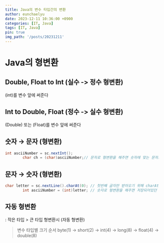 ```yaml
---
title: Java의 변수 타입간의 변환
author: eunchaelyu
date: 2023-12-11 10:36:00 +0900
categories: [IT, Java]
tags: [IT, Java]
pin: true
img_path: '/posts/20231211'
---
```


# Java의 형변환   

## Double, Float to Int (실수 -> 정수 형변환)        
(int)를 변수 앞에 써준다

## Int to Double, Float (정수 -> 실수 형변환)    
(Double) 또는 (Float)를 변수 앞에 써준다

## 숫자 → 문자 (형변환)        
```java    
int asciiNumber = sc.nextInt();
		char ch = (char)asciiNumber;// 문자로 형변환을 해주면 숫자에 맞는 문자로 표현
```    

##  문자 → 숫자 (형변환)       
```java    
char letter = sc.nextLine().charAt(0); // 첫번째 글자만 받아오기 위해 charAt(0) 메서드를 사용.
		int asciiNumber = (int)letter; // 숫자로 형변환을 해주면 저장되어있던 아스키 숫자값으로 표현
```

## 자동 형변환
: 작은 타입 > 큰 타입 형변환시 (자동 형변환)    
> 변수 타입별 크기 순서
> byte(1) → short(2) → int(4) → long(8) → float(4) → double(8)

